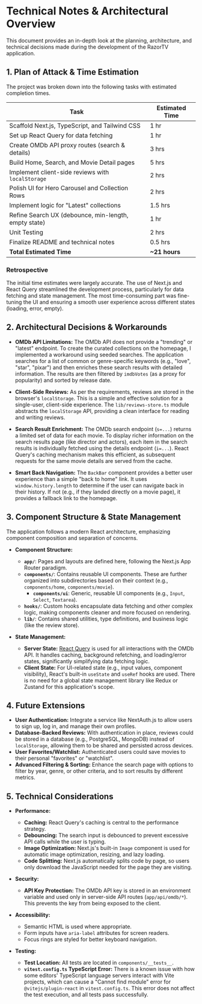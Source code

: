 # Technical Notes & Architectural Overview

This document provides an in-depth look at the planning, architecture, and technical decisions made during the development of the RazorTV application.

## 1. Plan of Attack & Time Estimation

The project was broken down into the following tasks with estimated completion times.

| Task                                                 | Estimated Time |
| ---------------------------------------------------- | -------------- |
| Scaffold Next.js, TypeScript, and Tailwind CSS       | 1 hr           |
| Set up React Query for data fetching                 | 1 hr           |
| Create OMDb API proxy routes (search & details)      | 3 hrs          |
| Build Home, Search, and Movie Detail pages           | 5 hrs          |
| Implement client-side reviews with `localStorage`    | 2 hrs          |
| Polish UI for Hero Carousel and Collection Rows      | 2 hrs          |
| Implement logic for "Latest" collections             | 1.5 hrs        |
| Refine Search UX (debounce, min-length, empty state) | 1 hr           |
| Unit Testing                                         | 2 hrs          |
| Finalize README and technical notes                  | 0.5 hrs        |
| **Total Estimated Time**                             | **~21 hours**  |

### Retrospective

The initial time estimates were largely accurate. The use of Next.js and React Query streamlined the development process, particularly for data fetching and state management. The most time-consuming part was fine-tuning the UI and ensuring a smooth user experience across different states (loading, error, empty).

## 2. Architectural Decisions & Workarounds

- **OMDb API Limitations:** The OMDb API does not provide a "trending" or "latest" endpoint. To create the curated collections on the homepage, I implemented a workaround using seeded searches. The application searches for a list of common or genre-specific keywords (e.g., "love", "star", "pixar") and then enriches these search results with detailed information. The results are then filtered by `imdbVotes` (as a proxy for popularity) and sorted by release date.

- **Client-Side Reviews:** As per the requirements, reviews are stored in the browser's `localStorage`. This is a simple and effective solution for a single-user, client-side experience. The `lib/reviews-store.ts` module abstracts the `localStorage` API, providing a clean interface for reading and writing reviews.

- **Search Result Enrichment:** The OMDb search endpoint (`s=...`) returns a limited set of data for each movie. To display richer information on the search results page (like director and actors), each item in the search results is individually fetched using the details endpoint (`i=...`). React Query's caching mechanism makes this efficient, as subsequent requests for the same movie details are served from the cache.

- **Smart Back Navigation:** The `BackBar` component provides a better user experience than a simple "back to home" link. It uses `window.history.length` to determine if the user can navigate back in their history. If not (e.g., if they landed directly on a movie page), it provides a fallback link to the homepage.

## 3. Component Structure & State Management

The application follows a modern React architecture, emphasizing component composition and separation of concerns.

- **Component Structure:**

  - **`app/`**: Pages and layouts are defined here, following the Next.js App Router paradigm.
  - **`components/`**: Contains reusable UI components. These are further organized into subdirectories based on their context (e.g., `components/home`, `components/movie`).
    - **`components/ui`**: Generic, reusable UI components (e.g., `Input`, `Select`, `Textarea`).
  - **`hooks/`**: Custom hooks encapsulate data fetching and other complex logic, making components cleaner and more focused on rendering.
  - **`lib/`**: Contains shared utilities, type definitions, and business logic (like the review store).

- **State Management:**
  - **Server State:** [React Query](https://tanstack.com/query/v5) is used for all interactions with the OMDb API. It handles caching, background refetching, and loading/error states, significantly simplifying data fetching logic.
  - **Client State:** For UI-related state (e.g., input values, component visibility), React's built-in `useState` and `useRef` hooks are used. There is no need for a global state management library like Redux or Zustand for this application's scope.

## 4. Future Extensions

- **User Authentication:** Integrate a service like NextAuth.js to allow users to sign up, log in, and manage their own profiles.
- **Database-Backed Reviews:** With authentication in place, reviews could be stored in a database (e.g., PostgreSQL, MongoDB) instead of `localStorage`, allowing them to be shared and persisted across devices.
- **User Favorites/Watchlist:** Authenticated users could save movies to their personal "favorites" or "watchlist".
- **Advanced Filtering & Sorting:** Enhance the search page with options to filter by year, genre, or other criteria, and to sort results by different metrics.

## 5. Technical Considerations

- **Performance:**

  - **Caching:** React Query's caching is central to the performance strategy.
  - **Debouncing:** The search input is debounced to prevent excessive API calls while the user is typing.
  - **Image Optimization:** Next.js's built-in `Image` component is used for automatic image optimization, resizing, and lazy loading.
  - **Code Splitting:** Next.js automatically splits code by page, so users only download the JavaScript needed for the page they are visiting.

- **Security:**

  - **API Key Protection:** The OMDb API key is stored in an environment variable and used only in server-side API routes (`app/api/omdb/*`). This prevents the key from being exposed to the client.

- **Accessibility:**

  - Semantic HTML is used where appropriate.
  - Form inputs have `aria-label` attributes for screen readers.
  - Focus rings are styled for better keyboard navigation.

- **Testing:**
  - **Test Location:** All tests are located in `components/__tests__`.
  - **`vitest.config.ts` TypeScript Error:** There is a known issue with how some editors' TypeScript language servers interact with Vite projects, which can cause a "Cannot find module" error for `@vitejs/plugin-react` in `vitest.config.ts`. This error does not affect the test execution, and all tests pass successfully.
